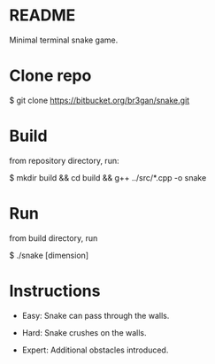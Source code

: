 # README #
Minimal terminal snake game.

# Clone repo #
$ git clone https://bitbucket.org/br3gan/snake.git

# Build #
from repository directory, run:

$ mkdir build && cd build && g++ ../src/*.cpp -o snake

# Run #
from build directory, run

$ ./snake [dimension]

# Instructions #
* Easy: Snake can pass through the walls.

* Hard: Snake crushes on the walls.

* Expert: Additional obstacles introduced.